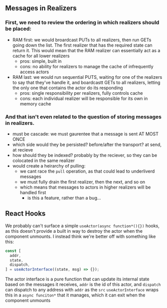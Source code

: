 ## Messages in Realizers

### First, we need to review the ordering in which realizers should be placed:

- RAM first: we would broardcast PUTs to all realizers, then run GETs going down the list. The first realizer that has the required state can return it. This would mean that the RAM realizer can essentially act as a cache for all lower realizers
  - pros: simple, built in
  - cons: no ability for realizers to manage the cache of infrequently access actors
- RAM last: we would run sequential PUTS, waiting for one of the realizers to say that they've handle it, and boardcastt GETs to all realizers, letting the only one that contains the actor do its responding
  - pros: single responsibility per realizers, fully controls cache
  - cons: each individual realizer will be responsible for its own in memory cache

### And that isn't even related to the question of storing messages in realizers.

- must be cascade: we must gaurentee that a message is sent AT MOST ONCE
- which side would they be persisted? before/after the transport? at send, at recieve
- how should they be indexed? probably by the reciever, so they can be colocated in the same realizer
- would create a heirarchy of pulling:
  - we cant race the `pull` operation, as that could lead to underliverd messages
  - we must fully drain the first realizer, then the next, and so on
  - which means that messages to actors in higher realizers will be handled first
    - is this a feature, rather than a bug...

## React Hooks

We probably can't surface a simple `useActor(async function*(){})` hooks, as this doesn't provide a built in way to destroy the actor when the component unmounts.
I instead think we're better off with something like this:

```javascript
const [
  addr,
  state,
  dispatch,
] = useActorInterface((state, msg) => {});
```

The actor interface is a pure function that can update its internal state based on the messages it receives, `addr` is the id of this actor, and `dispatch` can dispatch to any address with `addr` as the `src`
`useActorInterface` wraps this in a `async funciton*` that it manages, which it can exit when the component unmounts

